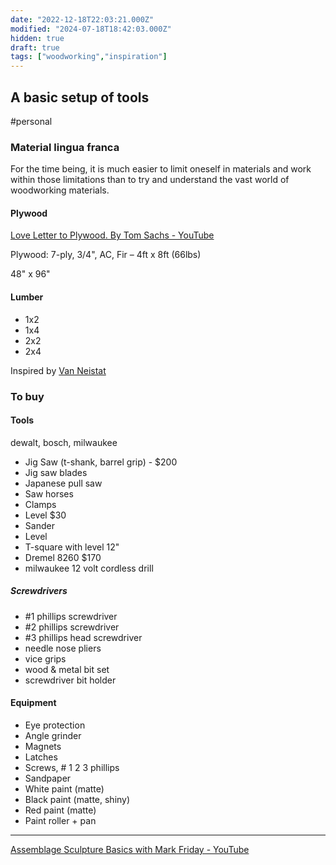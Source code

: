 ```yaml
---
date: "2022-12-18T22:03:21.000Z"
modified: "2024-07-18T18:42:03.000Z"
hidden: true
draft: true
tags: ["woodworking","inspiration"]
---
```

## A basic setup of tools

#personal

### Material lingua franca

For the time being, it is much easier to limit oneself in materials and work within those limitations than to try and understand the vast world of woodworking materials.

#### Plywood

[Love Letter to Plywood. By Tom Sachs - YouTube](https://www.youtube.com/watch?v=pVxldyIa0Bg)

Plywood: 7-ply, 3/4", AC, Fir – 4ft x 8ft (66lbs)

48" x 96"

#### Lumber
- 1x2
- 1x4
- 2x2
- 2x4

Inspired by [Van Neistat](https://www.youtube.com/@vanneistat)

### To buy

#### Tools

dewalt, bosch, milwaukee

- Jig Saw (t-shank, barrel grip) - $200
- Jig saw blades
- Japanese pull saw
- Saw horses
- Clamps
- Level $30
- Sander
- Level
- T-square with level 12"
- Dremel 8260 $170
- milwaukee 12 volt cordless drill

##### Screwdrivers
- #1 phillips screwdriver
- #2 phillips screwdriver
- #3 phillips head screwdriver
- needle nose pliers
- vice grips
- wood & metal bit set
- screwdriver bit holder

#### Equipment
- Eye protection
- Angle grinder
- Magnets
- Latches
- Screws, # 1 2 3 phillips
- Sandpaper
- White paint (matte)
- Black paint (matte, shiny)
- Red paint (matte)
- Paint roller + pan


---

[Assemblage Sculpture Basics with Mark Friday - YouTube](https://www.youtube.com/watch?v=Qj5WQyNUkRg)

